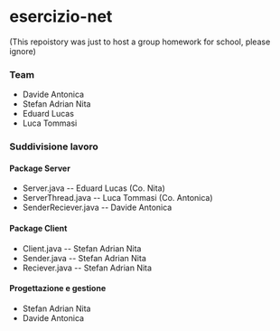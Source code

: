 # esercizio-net
(This repoistory was just to host a group homework for school, please ignore)

### Team
- Davide Antonica
- Stefan Adrian Nita
- Eduard Lucas
- Luca Tommasi

### Suddivisione lavoro

#### Package Server

- Server.java -- Eduard Lucas (Co. Nita)
- ServerThread.java -- Luca Tommasi (Co. Antonica)
- SenderReciever.java -- Davide Antonica

#### Package Client

- Client.java -- Stefan Adrian Nita
- Sender.java -- Stefan Adrian Nita
- Reciever.java -- Stefan Adrian Nita

#### Progettazione e gestione

- Stefan Adrian Nita
- Davide Antonica
 
